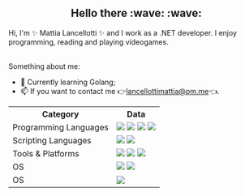<h2 style="text-align: center;">Hello there :wave: :wave: </h2>
Hi, I'm ✨ Mattia Lancellotti ✨ and I work as a .NET developer. I enjoy programming, reading and playing videogames.</br></br>

Something about me:
- 🌱 Currently learning Golang; </br>
- 📫 If you want to contact me 👉lancellottimattia@pm.me👈. </br>

<table>
  <tr>
    <th>Category</th>
    <th>Data</th>
  </tr>
  <tr>
    <td>Programming Languages</td>
    <td>
       <img src="https://img.shields.io/badge/C-00599C?style=flat&logo=c&logoColor=white"/>
       <img src="https://img.shields.io/badge/Go-00ADD8?style=flatlogo=go&logoColor=white"/>
       <img src="https://img.shields.io/badge/C%23-239120?style=flat&logo=c-sharp&logoColor=white"/>
       <img src="https://img.shields.io/badge/Lua-2C2D72?style=flat&logo=lua&logoColor=white"/>
   </td>
  </tr>
  <tr>
    <td>Scripting Languages</td>
    <td>
       <img src="https://img.shields.io/badge/Shell_Script-3DDC84?style=flat&logo=gnu-bash&logoColor=white"/>
       <img src="https://img.shields.io/badge/PowerShell-00599C?style=flat&logo=PowerShell&logoColor=white"/>
    </td>
  </tr>
  <tr>
    <td>Tools & Platforms</td>
    <td>
       <img src="https://img.shields.io/badge/Docker-0175C2?style=flat&logo=docker&logoColor=white"/>
       <img src="https://img.shields.io/badge/Git-F14E32?style=flat&logo=git&logoColor=white"/>
       <img src="https://img.shields.io/badge/GitHub-000000?style=flat&logo=github&logoColor=white"/>
    </td>
  </tr>
  <tr>
    <td>OS</td>
    <td>
       <img src="https://img.shields.io/badge/Gentoo-56347C?style=flat&logo=gentoo&logoColor=black"/>
       <img src="https://img.shields.io/badge/Windows-0175C2?style=flat&logo=Windows&logoColor=white"/>
    </td>
  </tr>
  <tr>
    <td>OS</td>
    <td>
       <img src="https://img.shields.io/badge/Markdown-000000?style=flat&logo=markdown&logoColor=white"/>
    </td>
  </tr>
 
</table>

<!--
**mattialancellotti/mattialancellotti** is a ✨ _special_ ✨ repository because its `README.md` (this file) appears on your GitHub profile.

Here are some ideas to get you started:

- 🔭 I’m currently working on ...
- 🌱 I’m currently learning ...
- 👯 I’m looking to collaborate on ...
- 🤔 I’m looking for help with ...
- 💬 Ask me about ...
- 📫 How to reach me: ...
- 😄 Pronouns: ...
- ⚡ Fun fact: ...
-->
